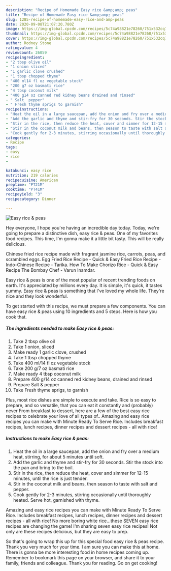 ```yaml
---
description: "Recipe of Homemade Easy rice &amp;amp; peas"
title: "Recipe of Homemade Easy rice &amp;amp; peas"
slug: 1285-recipe-of-homemade-easy-rice-and-amp-peas
date: 2020-09-08T21:07:20.780Z
image: https://img-global.cpcdn.com/recipes/5c74a98821e78260/751x532cq70/easy-rice-peas-recipe-main-photo.jpg
thumbnail: https://img-global.cpcdn.com/recipes/5c74a98821e78260/751x532cq70/easy-rice-peas-recipe-main-photo.jpg
cover: https://img-global.cpcdn.com/recipes/5c74a98821e78260/751x532cq70/easy-rice-peas-recipe-main-photo.jpg
author: Rodney Stone
ratingvalue: 4
reviewcount: 26059
recipeingredient:
- "2 tbsp olive oil"
- "1 onion sliced"
- "1 garlic clove crushed"
- "1 tbsp chopped thyme"
- "400 ml14 fl oz vegetable stock"
- "200 g7 oz basmati rice"
- "4 tbsp coconut milk"
- "400 g14 oz canned red kidney beans drained and rinsed"
- " Salt  pepper"
- " Fresh thyme sprigs to garnish"
recipeinstructions:
- "Heat the oil in a large saucepan, add the onion and fry over a medium heat, stirring, for about 5 minutes until soft."
- "Add the garlic and thyme and stir-fry for 30 seconds. Stir the stock into the pan and bring to the boil."
- "Stir in the rice, then reduce the heat, cover and simmer for 12-15 minutes, until the rice is just tender."
- "Stir in the coconut milk and beans, then season to taste with salt and pepper."
- "Cook gently for 2-3 minutes, stirring occasionally until thoroughly heated. Serve hot, garnished with thyme."
categories:
- Recipe
tags:
- easy
- rice
- 

katakunci: easy rice  
nutrition: 219 calories
recipecuisine: American
preptime: "PT21M"
cooktime: "PT41M"
recipeyield: "3"
recipecategory: Dinner

---
```



![Easy rice &amp; peas](https://img-global.cpcdn.com/recipes/5c74a98821e78260/751x532cq70/easy-rice-peas-recipe-main-photo.jpg)

Hey everyone, I hope you're having an incredible day today. Today, we're going to prepare a distinctive dish, easy rice &amp; peas. One of my favorites food recipes. This time, I'm gonna make it a little bit tasty. This will be really delicious.

Chinese fried rice recipe made with fragrant jasmine rice, carrots, peas, and scrambled eggs. Egg Fried Rice Recipe - Quick &amp; Easy Fried Rice Recipe - Indo-Chinese Recipe - Tarika. How To Make Chorizo Rice - Quick &amp; Easy Recipe The Bombay Chef - Varun Inamdar.

Easy rice &amp; peas is one of the most popular of recent trending foods on earth. It's appreciated by millions every day. It is simple, it's quick, it tastes yummy. Easy rice &amp; peas is something that I've loved my whole life. They're nice and they look wonderful.


To get started with this recipe, we must prepare a few components. You can have easy rice &amp; peas using 10 ingredients and 5 steps. Here is how you cook that.

<!--inarticleads1-->

##### The ingredients needed to make Easy rice &amp; peas:

1. Take 2 tbsp olive oil
1. Take 1 onion, sliced
1. Make ready 1 garlic clove, crushed
1. Take 1 tbsp chopped thyme
1. Take 400 ml/14 fl oz vegetable stock
1. Take 200 g/7 oz basmati rice
1. Make ready 4 tbsp coconut milk
1. Prepare 400 g/14 oz canned red kidney beans, drained and rinsed
1. Prepare  Salt &amp; pepper
1. Take  Fresh thyme sprigs, to garnish


Plus, most rice dishes are simple to execute and take. Rice is so easy to prepare, and so versatile, that you can eat it constantly and (probably) never From breakfast to dessert, here are a few of the best easy rice recipes to celebrate your love of all types of.. Amazing and easy rice recipes you can make with Minute Ready To Serve Rice. Includes breakfast recipes, lunch recipes, dinner recipes and dessert recipes - all with rice! 

<!--inarticleads2-->

##### Instructions to make Easy rice &amp; peas:

1. Heat the oil in a large saucepan, add the onion and fry over a medium heat, stirring, for about 5 minutes until soft.
1. Add the garlic and thyme and stir-fry for 30 seconds. Stir the stock into the pan and bring to the boil.
1. Stir in the rice, then reduce the heat, cover and simmer for 12-15 minutes, until the rice is just tender.
1. Stir in the coconut milk and beans, then season to taste with salt and pepper.
1. Cook gently for 2-3 minutes, stirring occasionally until thoroughly heated. Serve hot, garnished with thyme.


Amazing and easy rice recipes you can make with Minute Ready To Serve Rice. Includes breakfast recipes, lunch recipes, dinner recipes and dessert recipes - all with rice! No more boring white rice…these SEVEN easy rice recipes are changing the game! I&#39;m sharing seven easy rice recipes! Not only are these recipes delicious, but they are easy to prep. 

So that's going to wrap this up for this special food easy rice &amp; peas recipe. Thank you very much for your time. I am sure you can make this at home. There is gonna be more interesting food in home recipes coming up. Remember to bookmark this page on your browser, and share it to your family, friends and colleague. Thank you for reading. Go on get cooking!
